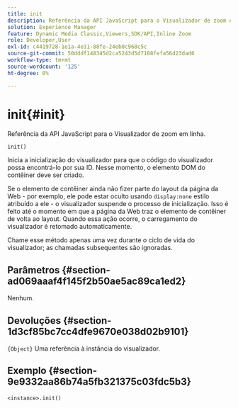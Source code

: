```yaml
---
title: init
description: Referência da API JavaScript para o Visualizador de zoom em linha.
solution: Experience Manager
feature: Dynamic Media Classic,Viewers,SDK/API,Inline Zoom
role: Developer,User
exl-id: c4419728-1e1a-4e11-88fe-24eb0c968c5c
source-git-commit: 50dddf148345d2ca5243d5d7108fefa56d23dad6
workflow-type: tm+mt
source-wordcount: '125'
ht-degree: 0%

---
```


# init{#init}

Referência da API JavaScript para o Visualizador de zoom em linha.

`init()`

Inicia a inicialização do visualizador para que o código do visualizador possa encontrá-lo por sua ID. Nesse momento, o elemento DOM do contêiner deve ser criado.

Se o elemento de contêiner ainda não fizer parte do layout da página da Web - por exemplo, ele pode estar oculto usando `display:none` estilo atribuído a ele - o visualizador suspende o processo de inicialização. Isso é feito até o momento em que a página da Web traz o elemento de contêiner de volta ao layout. Quando essa ação ocorre, o carregamento do visualizador é retomado automaticamente.

Chame esse método apenas uma vez durante o ciclo de vida do visualizador; as chamadas subsequentes são ignoradas.

## Parâmetros {#section-ad069aaaf4f145f2b50ae5ac89ca1ed2}

Nenhum.

## Devoluções {#section-1d3cf85bc7cc4dfe9670e038d02b9101}

`{Object}` Uma referência à instância do visualizador.

## Exemplo {#section-9e9332aa86b74a5fb321375c03fdc5b3}

```
<instance>.init()
```
